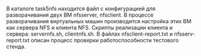 В каталоге task5nfs находится файл с конфигурацией для разворачивания двух ВМ nfsserver, nfsclient.
В процессе разворачивания виртуальных машин производится настройка этих ВМ как сервера NFS и клиента NFS.
Скрипты реализации клиента и сервера: servernfs.sh, clientnfs.sh.
В файлах nfsclient-report.txt и nfsserv-report.txt описан процесс проверки работоспособности тестового стенда.